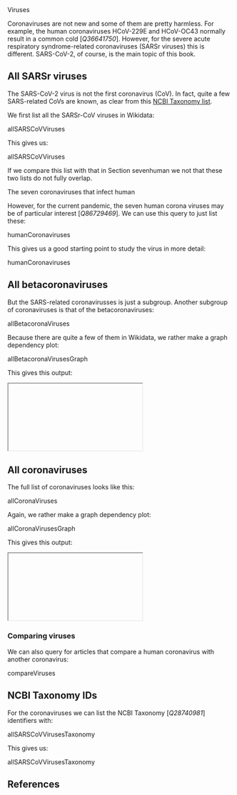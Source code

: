 <section level="#" label="viruses">Viruses</section>

Coronaviruses are not new and some of them are pretty harmless. For example, 
the human coronaviruses HCoV-229E and HCoV-OC43 normally result in a common
cold [<cite>Q36641750</cite>]. However, for the
<topic>severe acute respiratory syndrome-related coronaviruses</topic> (<topic>SARSr viruses</topic>)
this is different. SARS-CoV-2, of course, is the main topic of this book.

## All SARSr viruses

The <topic>SARS-CoV-2</topic> <topic>virus</topic> is not the first <topic>coronavirus</topic> (CoV). In fact,
quite a few SARS-related CoVs are known, as clear from this
[NCBI Taxonomy list](https://www.ncbi.nlm.nih.gov/Taxonomy/Browser/wwwtax.cgi?mode=Undef&id=694009&lvl=3&keep=1&srchmode=1&unlock).

We first list all the SARSr-CoV viruses in Wikidata:

<sparql>allSARSCoVViruses</sparql>

This gives us:

<out>allSARSCoVViruses</out>

If we compare this list with that in Section <xref>sevenhuman</xref> we not that
these two lists do not fully overlap.

<section level="##" label="sevenhuman">The seven coronaviruses that infect human</section>

However, for the current pandemic, the seven human corona viruses may be of particular interest [<cite>Q86729469</cite>].
We can use this query to just list these:

<sparql>humanCoronaviruses</sparql>

This gives us a good starting point to study the virus in more detail:

<out>humanCoronaviruses</out>

## All betacoronaviruses

But the SARS-related coronavirusses is just a subgroup. Another subgroup of coronaviruses is that of the betacoronaviruses:

<sparql>allBetacoronaViruses</sparql>

Because there are quite a few of them in Wikidata, we rather make a graph dependency plot:

<sparql>allBetacoronaVirusesGraph</sparql>

This gives this output:

<iframe>allBetacoronaVirusesGraph</iframe>

## All coronaviruses

The full list of coronaviruses looks like this:

<sparql>allCoronaViruses</sparql>

Again, we rather make a graph dependency plot:

<sparql>allCoronaVirusesGraph</sparql>

This gives this output:

<iframe>allCoronaVirusesGraph</iframe>

### Comparing viruses

We can also query for articles that compare a human coronavirus with another coronavirus:

<sparql>compareViruses</sparql>

## NCBI Taxonomy IDs

For the coronaviruses we can list the <topic>NCBI Taxonomy</topic> [<cite>Q28740981</cite>] identifiers with:

<sparql>allSARSCoVVirusesTaxonomy</sparql>

This gives us:

<out>allSARSCoVVirusesTaxonomy</out>

## References

<references/>

